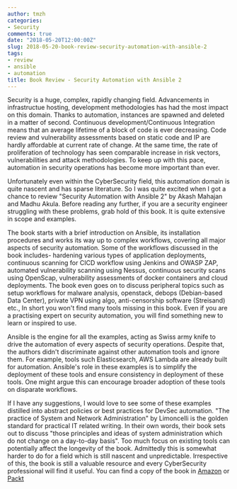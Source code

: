```yaml
---
author: tmzh
categories:
- Security
comments: true
date: "2018-05-20T12:00:00Z"
slug: 2018-05-20-book-review-security-automation-with-ansible-2
tags:
- review
- ansible
- automation
title: Book Review - Security Automation with Ansible 2
---
```


Security is a huge, complex, rapidly changing field. Advancements in infrastructue hosting, development methodologies has had the most impact on this domain. Thanks to automation, instances are spawned and deleted in a matter of second. Continuous development/Continuous Integration means that an average lifetime of a block of code is ever decreasing. Code review and vulnerability assessments based on static code and IP are hardly affordable at current rate of change. At the same time, the rate of proliferation of technology has seen comparable increase in risk vectors, vulnerabilities and attack methodologies. To keep up with this pace, automation in security operations has become more important than ever. 

<!--more-->

Unfortunately even within the CyberSecurity field, this automation domain is quite nascent and has sparse literature. So I was quite excited when I got a chance to review "Security Automation with Ansible 2" by Akash Mahajan and Madhu Akula. Before reading any further, if you are a security engineer struggling with these problems, grab hold of this book. It is quite extensive in scope and examples.  

The book starts with a brief introduction on Ansible, its installation procedures and works its way up to complex workflows, covering all major aspects of security automation. Some of the workflows discussed in the book includes- hardening various types of application deployments, continuous scanning for CICD workflow using Jenkins and OWASP ZAP, automated vulnerability scanning using Nessus, continuous security scans using OpenScap, vulnerability assessments of docker containers and cloud deployments. The book even goes on to discuss peripheral topics such as setup workflows for malware analysis, openstack, debops (Debian-based Data Center), private VPN using algo, anti-censorship software (Streisand) etc., In short you won't find many tools missing in this book. Even if you are a practising expert on security automation, you will find something new to learn or inspired to use. 

Ansible is the engine for all the examples, acting as Swiss army knife to drive the automation of every aspects of security operations. Despite that, the authors didn't discriminate against other automation tools and ignore them. For example, tools such Elasticsearch, AWS Lambda are already built for automation. Ansible's role in these examples is to simplify the deployment of these tools and ensure consistency in deployment of these tools. One might argue this can encourage broader adoption of these tools on disparate workflows.  

If I have any suggestions, I would love to see some of these examples distilled into abstract policies or best practices for DevSec automation. "The practice of System and Network Administration" by Limoncelli is the golden standard for practical IT related writing. In their own words, their book sets out to discuss "those principles and ideas of system administration which do not change on a day-to-day basis". Too much focus on existing tools can potentially affect the longevity of the book. Admittedly this is somewhat harder to do for a field which is still nascent and unpredictable. Irrespective of this, the book is still a valuable resource and every CyberSecurity professional will find it useful. You can find a copy of the book in [Amazon](http://a.co/argCc3H) or [Packt](https://www.packtpub.com/virtualization-and-cloud/security-automation-ansible-2)
